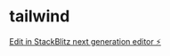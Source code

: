 # tailwind

[Edit in StackBlitz next generation editor ⚡️](https://stackblitz.com/~/github.com/B0SS-C1AN0/tailwind)